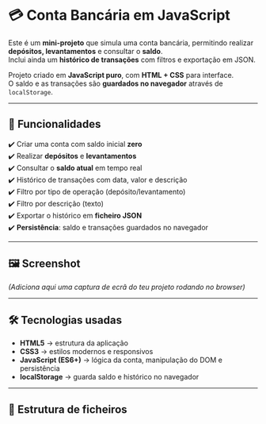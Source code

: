# 💳 Conta Bancária em JavaScript

Este é um **mini-projeto** que simula uma conta bancária, permitindo realizar **depósitos, levantamentos** e consultar o **saldo**.  
Inclui ainda um **histórico de transações** com filtros e exportação em JSON.  

Projeto criado em **JavaScript puro**, com **HTML + CSS** para interface.  
O saldo e as transações são **guardados no navegador** através de `localStorage`.

---

## 🚀 Funcionalidades

✔️ Criar uma conta com saldo inicial **zero**  
✔️ Realizar **depósitos** e **levantamentos**  
✔️ Consultar o **saldo atual** em tempo real  
✔️ Histórico de transações com data, valor e descrição  
✔️ Filtro por tipo de operação (depósito/levantamento)  
✔️ Filtro por descrição (texto)  
✔️ Exportar o histórico em **ficheiro JSON**  
✔️ **Persistência**: saldo e transações guardados no navegador  

---

## 🖼️ Screenshot

_(Adiciona aqui uma captura de ecrã do teu projeto rodando no browser)_

---

## 🛠️ Tecnologias usadas

- **HTML5** → estrutura da aplicação  
- **CSS3** → estilos modernos e responsivos  
- **JavaScript (ES6+)** → lógica da conta, manipulação do DOM e persistência  
- **localStorage** → guarda saldo e histórico no navegador  

---

## 📂 Estrutura de ficheiros

